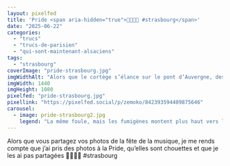 ```yaml
---
layout: pixelfed
title: 'Pride <span aria-hidden="true">🏳️‍🌈🏳️‍⚧️ #strasbourg</span>'
date: "2025-06-22"
categories: 
  - "trucs"
  - "trucs-de-parisien"
  - "qui-sont-maintenant-alsaciens"
tags: 
  - "strasbourg"
coverImage: "pride-strasbourg.jpg"
imgWidthAlt: "Alors que le cortège s’élance sur le pont d’Auvergne, des fumigènes multicolores génèrent une belle fumée au dessus de la foule"
imgWidth: 1440
imgHeight: 1080
pixelfed: "pride-strasbourg.jpg"
pixellink: "https://pixelfed.social/p/zemoko/842393594489875646"
carousel: 
  - image: pride-strasbourg2.jpg
    legend: "La même foule, mais les fumigènes montent plus haut vers le ciel (ils sont principalement roses)"
---
```


<p>Alors que vous partagez vos photos de la fête de la musique, je me rends compte que j’ai pris des photos à la Pride, qu’elles sont chouettes et que je les ai pas partagées <span aria-hidden="true">🏳️‍🌈🏳️‍⚧️ #strasbourg</span></p>
